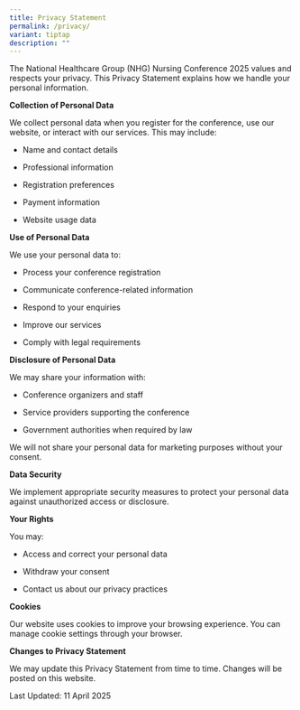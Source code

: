 ```yaml
---
title: Privacy Statement
permalink: /privacy/
variant: tiptap
description: ""
---
```

<p>The National Healthcare Group (NHG) Nursing Conference 2025 values and
respects your privacy. This Privacy Statement explains how we handle your
personal information.</p>
<p><strong>Collection of Personal Data</strong>
</p>
<p>We collect personal data when you register for the conference, use our
website, or interact with our services. This may include:</p>
<ul data-tight="true" class="tight">
<li>
<p>Name and contact details</p>
</li>
<li>
<p>Professional information</p>
</li>
<li>
<p>Registration preferences</p>
</li>
<li>
<p>Payment information</p>
</li>
<li>
<p>Website usage data</p>
</li>
</ul>
<p><strong>Use of Personal Data</strong>
</p>
<p>We use your personal data to:</p>
<ul data-tight="true" class="tight">
<li>
<p>Process your conference registration</p>
</li>
<li>
<p>Communicate conference-related information</p>
</li>
<li>
<p>Respond to your enquiries</p>
</li>
<li>
<p>Improve our services</p>
</li>
<li>
<p>Comply with legal requirements</p>
</li>
</ul>
<p><strong>Disclosure of Personal Data</strong>
</p>
<p>We may share your information with:</p>
<ul data-tight="true" class="tight">
<li>
<p>Conference organizers and staff</p>
</li>
<li>
<p>Service providers supporting the conference</p>
</li>
<li>
<p>Government authorities when required by law</p>
</li>
</ul>
<p>We will not share your personal data for marketing purposes without your
consent.</p>
<p><strong>Data Security</strong>
</p>
<p>We implement appropriate security measures to protect your personal data
against unauthorized access or disclosure.</p>
<p><strong>Your Rights</strong>
</p>
<p>You may:</p>
<ul data-tight="true" class="tight">
<li>
<p>Access and correct your personal data</p>
</li>
<li>
<p>Withdraw your consent</p>
</li>
<li>
<p>Contact us about our privacy practices</p>
</li>
</ul>
<p><strong>Cookies</strong>
</p>
<p>Our website uses cookies to improve your browsing experience. You can
manage cookie settings through your browser.</p>
<p><strong>Changes to Privacy Statement</strong>
</p>
<p>We may update this Privacy Statement from time to time. Changes will be
posted on this website.</p>
<p>Last Updated: 11 April 2025</p>